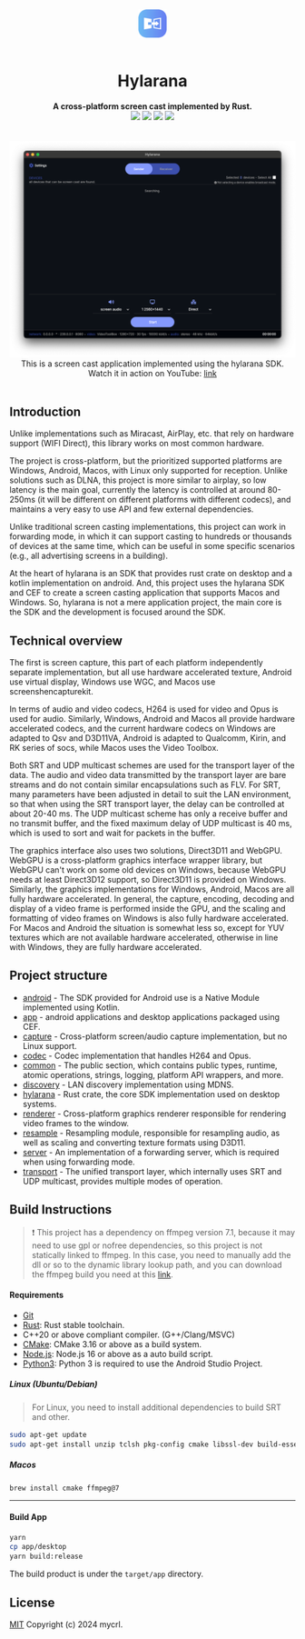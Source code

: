 <!--lint disable no-literal-urls-->
<div align="center">
    <img src="./logo.png" width="50px"/>
    <br>
    <br>
    <h1>Hylarana</h1>
</div>
<div align="center">
    <strong>A cross-platform screen cast implemented by Rust.</strong>
</div>
<div align="center">
    <img src="https://img.shields.io/github/actions/workflow/status/mycrl/hylarana/release.yml"/>
    <img src="https://img.shields.io/github/license/mycrl/hylarana"/>
    <img src="https://img.shields.io/github/issues/mycrl/hylarana"/>
    <img src="https://img.shields.io/github/stars/mycrl/hylarana"/>
</div>
<br/>
<br/>
<div align="center">
    <img src="./app.png"/>
    <span>This is a screen cast application implemented using the hylarana SDK.</span>
</div>
<div align="center">
    <span>Watch it in action on YouTube:</span>
    <a href="https://youtu.be/AkW3eRlKl1U">link</a>
</div>
<br/>

## Introduction

Unlike implementations such as Miracast, AirPlay, etc. that rely on hardware support (WIFI Direct), this library works on most common hardware.

The project is cross-platform, but the prioritized supported platforms are Windows, Android, Macos, with Linux only supported for reception. Unlike solutions such as DLNA, this project is more similar to airplay, so low latency is the main goal, currently the latency is controlled at around 80-250ms (it will be different on different platforms with different codecs), and maintains a very easy to use API and few external dependencies.

Unlike traditional screen casting implementations, this project can work in forwarding mode, in which it can support casting to hundreds or thousands of devices at the same time, which can be useful in some specific scenarios (e.g., all advertising screens in a building).

At the heart of hylarana is an SDK that provides rust crate on desktop and a kotlin implementation on android. And, this project uses the hylarana SDK and CEF to create a screen casting application that supports Macos and Windows. So, hylarana is not a mere application project, the main core is the SDK and the development is focused around the SDK.

## Technical overview

The first is screen capture, this part of each platform independently separate implementation, but all use hardware accelerated texture, Android use virtual display, Windows use WGC, and Macos use screenshencapturekit.

In terms of audio and video codecs, H264 is used for video and Opus is used for audio. Similarly, Windows, Android and Macos all provide hardware accelerated codecs, and the current hardware codecs on Windows are adapted to Qsv and D3D11VA, Android is adapted to Qualcomm, Kirin, and RK series of socs, while Macos uses the Video Toolbox.

Both SRT and UDP multicast schemes are used for the transport layer of the data. The audio and video data transmitted by the transport layer are bare streams and do not contain similar encapsulations such as FLV. For SRT, many parameters have been adjusted in detail to suit the LAN environment, so that when using the SRT transport layer, the delay can be controlled at about 20-40 ms. The UDP multicast scheme has only a receive buffer and no transmit buffer, and the fixed maximum delay of UDP multicast is 40 ms, which is used to sort and wait for packets in the buffer.

The graphics interface also uses two solutions, Direct3D11 and WebGPU. WebGPU is a cross-platform graphics interface wrapper library, but WebGPU can't work on some old devices on Windows, because WebGPU needs at least Direct3D12 support, so Direct3D11 is provided on Windows. Similarly, the graphics implementations for Windows, Android, Macos are all fully hardware accelerated. In general, the capture, encoding, decoding and display of a video frame is performed inside the GPU, and the scaling and formatting of video frames on Windows is also fully hardware accelerated. For Macos and Android the situation is somewhat less so, except for YUV textures which are not available hardware accelerated, otherwise in line with Windows, they are fully hardware accelerated.

## Project structure

-   [android](./android) - The SDK provided for Android use is a Native Module implemented using Kotlin.
-   [app](./app) - android applications and desktop applications packaged using CEF.
-   [capture](./capture) - Cross-platform screen/audio capture implementation, but no Linux support.
-   [codec](./codec) - Codec implementation that handles H264 and Opus.
-   [common](./common) - The public section, which contains public types, runtime, atomic operations, strings, logging, platform API wrappers, and more.
-   [discovery](./discovery) - LAN discovery implementation using MDNS.
-   [hylarana](./hylarana) - Rust crate, the core SDK implementation used on desktop systems.
-   [renderer](./renderer) - Cross-platform graphics renderer responsible for rendering video frames to the window.
-   [resample](./resample) - Resampling module, responsible for resampling audio, as well as scaling and converting texture formats using D3D11.
-   [server](./server) - An implementation of a forwarding server, which is required when using forwarding mode.
-   [transport](./transport) - The unified transport layer, which internally uses SRT and UDP multicast, provides multiple modes of operation.

## Build Instructions

> ❗ This project has a dependency on ffmpeg version 7.1, because it may need to use gpl or nofree dependencies, so this project is not statically linked to ffmpeg. In this case, you need to manually add the dll or so to the dynamic library lookup path, and you can download the ffmpeg build you need at this [link](https://github.com/mycrl/ffmpeg-rs/releases).

#### Requirements

-   [Git](https://git-scm.com/downloads)
-   [Rust](https://www.rust-lang.org/tools/install): Rust stable toolchain.
-   C++20 or above compliant compiler. (G++/Clang/MSVC)
-   [CMake](https://cmake.org/download/): CMake 3.16 or above as a build system.
-   [Node.js](https://nodejs.org/en/download): Node.js 16 or above as a auto build script.
-   [Python3](https://www.python.org/downloads/): Python 3 is required to use the Android Studio Project.

##### Linux (Ubuntu/Debian)

> For Linux, you need to install additional dependencies to build SRT and other.

```bash
sudo apt-get update
sudo apt-get install unzip tclsh pkg-config cmake libssl-dev build-essential libasound2-dev
```

##### Macos

```bash
brew install cmake ffmpeg@7
```

---

#### Build App

```bash
yarn
cp app/desktop
yarn build:release
```

The build product is under the `target/app` directory.

## License

[MIT](./LICENSE) Copyright (c) 2024 mycrl.
